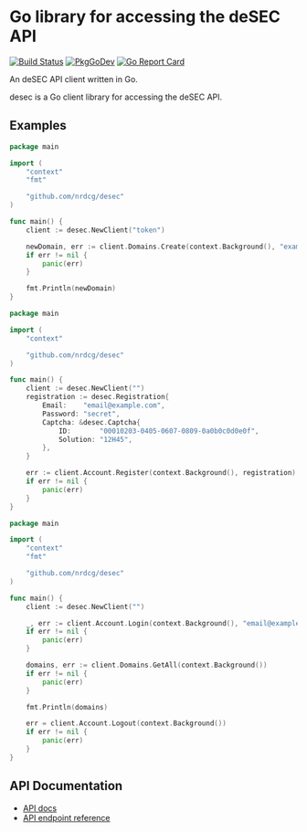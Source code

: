 # Go library for accessing the deSEC API

[![Build Status](https://github.com/nrdcg/desec/workflows/Main/badge.svg?branch=master)](https://github.com/nrdcg/desec/actions)
[![PkgGoDev](https://pkg.go.dev/badge/github.com/nrdcg/desec)](https://pkg.go.dev/github.com/nrdcg/desec)
[![Go Report Card](https://goreportcard.com/badge/github.com/nrdcg/desec)](https://goreportcard.com/report/github.com/nrdcg/desec)

An deSEC API client written in Go.

desec is a Go client library for accessing the deSEC API.

## Examples

```go
package main

import (
	"context"
	"fmt"

	"github.com/nrdcg/desec"
)

func main() {
	client := desec.NewClient("token")

	newDomain, err := client.Domains.Create(context.Background(), "example.com")
	if err != nil {
		panic(err)
	}

	fmt.Println(newDomain)
}
```

```go
package main

import (
	"context"

	"github.com/nrdcg/desec"
)

func main() {
	client := desec.NewClient("")
	registration := desec.Registration{
		Email:    "email@example.com",
		Password: "secret",
		Captcha: &desec.Captcha{
			ID:       "00010203-0405-0607-0809-0a0b0c0d0e0f",
			Solution: "12H45",
		},
	}

	err := client.Account.Register(context.Background(), registration)
	if err != nil {
		panic(err)
	}
}
```

```go
package main

import (
	"context"
	"fmt"

	"github.com/nrdcg/desec"
)

func main() {
	client := desec.NewClient("")

	_, err := client.Account.Login(context.Background(), "email@example.com", "secret")
	if err != nil {
		panic(err)
	}

	domains, err := client.Domains.GetAll(context.Background())
	if err != nil {
		panic(err)
	}

	fmt.Println(domains)

	err = client.Account.Logout(context.Background())
	if err != nil {
		panic(err)
	}
}
```

## API Documentation

- [API docs](https://desec.readthedocs.io/en/latest/)
- [API endpoint reference](https://desec.readthedocs.io/en/latest/endpoint-reference.html)
